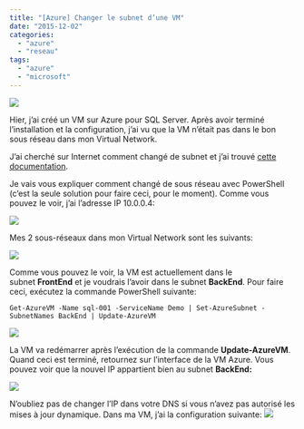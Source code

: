 ```yaml
---
title: "[Azure] Changer le subnet d’une VM"
date: "2015-12-02"
categories: 
  - "azure"
  - "reseau"
tags: 
  - "azure"
  - "microsoft"
---
```


[![](https://cloudyjourney.fr/wp-content/uploads/2018/01/pastedimage1482154059354v1.png)](https://cloudyjourney.fr/wp-content/uploads/2018/01/pastedimage1482154059354v1.png)

Hier, j’ai créé un VM sur Azure pour SQL Server. Après avoir terminé l’installation et la configuration, j’ai vu que la VM n’était pas dans le bon sous réseau dans mon Virtual Network.

J’ai cherché sur Internet comment changé de subnet et j’ai trouvé [cette documentation](https://azure.microsoft.com/en-us/documentation/articles/virtual-networks-move-vm-role-to-subnet/).

Je vais vous expliquer comment changé de sous réseau avec PowerShell (c’est la seule solution pour faire ceci, pour le moment). Comme vous pouvez le voir, j’ai l’adresse IP 10.0.0.4:

[![](https://cloudyjourney.fr/wp-content/uploads/2018/01/SNAGHTML21dc9f7b_5358317F.png)](https://cloudyjourney.fr/wp-content/uploads/2018/01/SNAGHTML21dc9f7b_5358317F.png)

Mes 2 sous-réseaux dans mon Virtual Network sont les suivants:

[![](https://cloudyjourney.fr/wp-content/uploads/2018/01/SNAGHTML21d5b844_03820CF4.png)](https://cloudyjourney.fr/wp-content/uploads/2018/01/SNAGHTML21d5b844_03820CF4.png)

Comme vous pouvez le voir, la VM est actuellement dans le subnet **FrontEnd** et je voudrais l’avoir dans le subnet **BackEnd**. Pour faire ceci, exécutez la commande PowerShell suivante:

`Get-AzureVM -Name sql-001 -ServiceName Demo | Set-AzureSubnet -SubnetNames BackEnd | Update-AzureVM`

[![](https://cloudyjourney.fr/wp-content/uploads/2018/01/SNAGHTML21db5a77_511E3974.png)](https://cloudyjourney.fr/wp-content/uploads/2018/01/SNAGHTML21db5a77_511E3974.png)

La VM va redémarrer après l’exécution de la commande **Update-AzureVM**. Quand ceci est terminé, retournez sur l’interface de la VM Azure. Vous pouvez voir que la nouvel IP appartient bien au subnet **BackEnd:**

[![](https://cloudyjourney.fr/wp-content/uploads/2018/01/SNAGHTML21df4df1_05BE95B0.png)](https://cloudyjourney.fr/wp-content/uploads/2018/01/SNAGHTML21df4df1_05BE95B0.png)

N’oubliez pas de changer l’IP dans votre DNS si vous n’avez pas autorisé les mises à jour dynamique. Dans ma VM, j’ai la configuration suivante: [![](https://cloudyjourney.fr/wp-content/uploads/2018/01/SNAGHTML220bb08d_7A28D870.png)](https://cloudyjourney.fr/wp-content/uploads/2018/01/SNAGHTML220bb08d_7A28D870.png)
